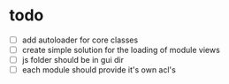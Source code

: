 todo
======

- [ ] add autoloader for core classes
- [ ] create simple solution for the loading of module views
- [ ] js folder should be in gui dir
- [ ] each module should provide it's own acl's
